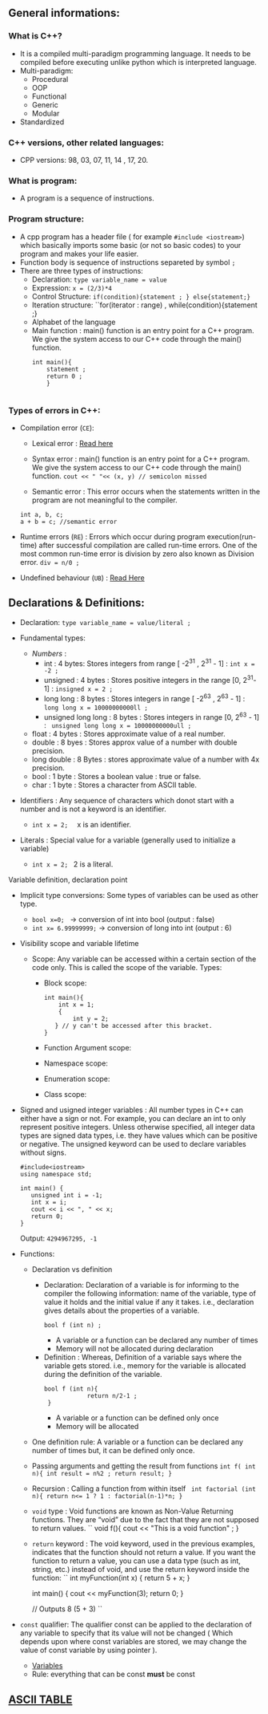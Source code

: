 ## General informations:

### What is C++?
- It is a compiled multi-paradigm programming language. It needs to be compiled before executing unlike python which is interpreted language.
- Multi-paradigm:
    * Procedural
    * OOP
    * Functional
    * Generic
    * Modular
- Standardized

### C++ versions, other related languages:
- CPP versions: 98, 03, 07, 11, 14 , 17, 20.

### What is program:
- A program is a sequence of instructions.

### Program structure:
- A cpp program has a header file ( for example ``` #include <iostream> ```) which basically imports some basic (or not so basic codes) to your program and makes your life easier.
- Function body is sequence of instructions separeted by symbol `` ; ``
- There are three types of instructions:
    - Declaration: `` type variable_name = value ``
    -  Expression: `` x = (2/3)*4 ``
    -  Control Structure: ``if(condition){statement ; } else{statement;} ``
    -  Iteration structure: ``for(iterator : range) , while(condition){statement ;}
    - Alphabet of the language
    - Main function : main() function is an entry point for a C++ program. We give the system access to our C++ code through the main() function. 
        ```
        int main(){
            statement ; 
            return 0 ;
            }
         
    
### Types of errors in C++:
   - Compilation error (`CE`):
        - Lexical error : [Read here](https://www.geeksforgeeks.org/lexical-error/)
        
        - Syntax error : main() function is an entry point for a C++ program. We give the system                access to our C++ code through the main() function.
        ``` cout << " "<< (x, y) // semicolon missed ```
        
        - Semantic error : This error occurs when the statements written in the program are not                 meaningful to the compiler.
        ```   
        int a, b, c;
        a + b = c; //semantic error
        ```
        
  - Runtime errors (`RE`) : Errors which occur during program execution(run-time) after successful      compilation are called run-time errors. One of the most common run-time error is division by zero      also known as Division error.
    ```div = n/0 ; ```
    
   - Undefined behaviour (`UB`) : [Read Here](https://bit.ly/33dHDlQ)
    


## Declarations & Definitions:
- Declaration: ``` type variable_name = value/literal ; ```
- Fundamental types:
  - *Numbers* :
     - int : 4 bytes: Stores integers from range [ -2<sup>31</sup> , 2<sup>31</sup> - 1] : ``int x = -2 ;``
     - unsigned : 4 bytes : Stores positive integers in the range [0, 2<sup>31</sup>-1] : ``insigned x = 2 ; ``
     - long long : 8 bytes :  Stores integers in range [ -2<sup>63</sup> , 2<sup>63</sup> - 1] : ```long long x = 10000000000ll ;```
     - unsigned long long : 8 bytes : Stores integers in range [0, 2<sup>63</sup> - 1] : ``` unsigned long long x = 10000000000ull ;```
  - float :  4 bytes : Stores approximate value of a real number.
  - double :  8 byes : Stores approx value of a number with double precision.
  - long double :  8 Bytes :  stores approximate value of a number with 4x precision.
  - bool : 1 byte : Stores a boolean value : true or false.
  - char : 1 byte : Stores a character from ASCII table.

- Identifiers : Any sequence of characters which donot start with a number and is not a keyword is an identifier.
    - ``` int x = 2;   ``` x is an identifier. 
- Literals : Special value for a variable (generally used to initialize a variable)
    - ```int x = 2; ``` 2 is a literal.
    
Variable definition, declaration point

- Implicit type conversions: Some types of variables can be used as other type.
    - ```bool x=0; ``` &rarr; conversion of int into bool (output : false)
    - ``` int x= 6.99999999; ``` &rarr; conversion of long into int (output : 6)
 
 
- Visibility scope and variable lifetime
    - Scope: Any variable can be accessed within a certain section of the code only. This is called         the scope of the variable. Types:
    
        * Block scope: 
            ``` 
            int main(){
                int x = 1;
                {   
                    int y = 2;
               } // y can't be accessed after this bracket.
            } 
            ```
                               
        * Function Argument scope:
        * Namespace scope:
        * Enumeration scope:
        * Class scope:
 
 
- Signed and usigned integer variables :
    All number types in C++ can either have a sign or not. For example, you can declare an int to only represent positive integers. Unless otherwise specified, all integer data types are signed data types, i.e. they have values which can be positive or negative. The unsigned keyword can be used to declare variables without signs.
    ```
    #include<iostream>
    using namespace std;

    int main() {
       unsigned int i = -1;
       int x = i;
       cout << i << ", " << x;
       return 0;
    }
    ```
    Output: 
    ``` 4294967295, -1 ```
    
- Functions:
    - Declaration vs definition
        * Declaration: Declaration of a variable is for informing to the compiler the following                 information: name of the variable, type of value it holds and the initial value if any it             takes. i.e., declaration gives details about the properties of a variable.
            ``` 
            bool f (int n) ;
            ```
            - A variable or a function can be declared any number of times
            - Memory will not be allocated during declaration
        * Definition : Whereas, Definition of a variable says where the variable gets stored. i.e.,             memory for the variable is allocated during the definition of the variable.
            ``` 
            bool f (int n){
                        return n/2-1 ; 
             }
             ```
             - A variable or a function can be defined only once
             - Memory will be allocated
             
    - One definition rule: A variable or a function can be declared any number of times but, it can         be defined only once.
    
    - Passing arguments and getting the result from functions
           ``
           int f( int n){
                int result = n%2 ;
                return result;
                }
           ``
   
    - Recursion :  Calling a function from within itself
        `` 
        int factorial (int n){
                return n<= 1 ? 1 : factorial(n-1)*n;
                }
        ``
        
    - `void` type : Void functions are known as Non-Value Returning functions. They are “void” due to       the fact that they are not supposed to return values.
            `` 
            void f(){
                cout << "This is a void function" ;
                }
    
    - `return` keyword : The void keyword, used in the previous examples, indicates that the function        should not return a value. If you want the function to return a value, you can use a data type        (such as int, string, etc.) instead of void, and use the return keyword inside the function:
        ``
        int myFunction(int x) {
          return 5 + x;
        }

        int main() {
          cout << myFunction(3);
          return 0;
        }

        // Outputs 8 (5 + 3)
        ``
    
- `const` qualifier: The qualifier const can be applied to the declaration of any variable to specify   that its value will not be changed ( Which depends upon where const variables are stored, we may     change the value of const variable by using pointer ).
    - [Variables](https://bit.ly/3oHt0Ph)
    - Rule: everything that can be const __must__ be const


## [ASCII TABLE](https://www.asciitable.com/)

